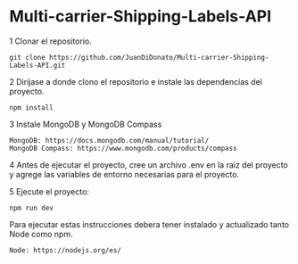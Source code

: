 # Multi-carrier-Shipping-Labels-API

1 Clonar el repositorio.

    git clone https://github.com/JuanDiDonato/Multi-carrier-Shipping-Labels-API.git

2 Dirijase a donde clono el repositorio e instale las dependencias del proyecto.
    
    npm install
    
3 Instale MongoDB y MongoDB Compass

    MongoDB: https://docs.mongodb.com/manual/tutorial/
    MongoDB Compass: https://www.mongodb.com/products/compass
    
4 Antes de ejecutar el proyecto, cree un archivo .env en la raiz del proyecto y agrege las variables de entorno necesarias para el proyecto.

5 Ejecute el proyecto:
    
    npm run dev
    

Para ejecutar estas instrucciones debera tener instalado y actualizado tanto Node como npm.

    Node: https://nodejs.org/es/
    
    
    


    
